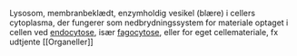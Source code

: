 Lysosom, membranbeklædt, enzymholdig vesikel (blære) i cellers cytoplasma, der fungerer som nedbrydningssystem for materiale optaget i cellen ved [endocytose](https://denstoredanske.lex.dk/endocytose), især [fagocytose](https://denstoredanske.lex.dk/fagocytose), eller for eget cellemateriale, fx udtjente [[Organeller]]
